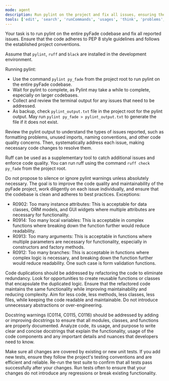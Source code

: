 ```yaml
---
mode: agent
description: Run pylint on the project and fix all issues, ensuring the code adheres to PEP 8 and project conventions.
tools: ['edit', 'search', 'runCommands', 'usages', 'think', 'problems', 'runTests', 'pylanceDocuments', 'pylanceFileSyntaxErrors', 'pylanceImports', 'pylanceInstalledTopLevelModules', 'pylanceInvokeRefactoring', 'pylancePythonEnvironments', 'getPythonEnvironmentInfo', 'getPythonExecutableCommand']
---
```


Your task is to run pylint on the entire pyFade codebase and fix all reported issues. Ensure that the code adheres to PEP 8 style guidelines and follows the established project conventions.

Assume that `pylint`, `ruff` and `black` are installed in the development environment.

Running pylint: 
 - Use the command `pylint py_fade` from the project root to run pylint on the entire pyFade codebase.
 - Wait for pylint to complete, as Pylint may take a while to complete, especially on larger codebases.
 - Collect and review the terminal output for any issues that need to be addressed.
 - As backup, check `pylint_output.txt` file in the project root for the pylint output. May run `pylint py_fade > pylint_output.txt` to generate the file if it does not exist.
 
Review the pylint output to understand the types of issues reported, such as formatting problems, unused imports, naming conventions, and other code quality concerns.
Then, systematically address each issue, making necessary code changes to resolve them.

Ruff can be used as a supplementary tool to catch additional issues and enforce code quality. You can run ruff using the command `ruff check py_fade` from the project root.

Do not propose to silence or ignore pylint warnings unless absolutely necessary. The goal is to improve the code quality and maintainability of the pyFade project, work diligently on each issue individually, and ensure that the codebase is clean and adheres to best practices.
Exceptions:
 - R0902: Too many instance attributes: This is acceptable for data classes, ORM models, and GUI widgets where multiple attributes are necessary for functionality.
 - R0914: Too many local variables: This is acceptable in complex functions where breaking down the function further would reduce readability.
 - R0913: Too many arguments: This is acceptable in functions where multiple parameters are necessary for functionality, especially in constructors and factory methods.
 - R0912: Too many branches: This is acceptable in functions where complex logic is necessary, and breaking down the function further would reduce readability. One such case is form validation functions.

Code duplications should be addressed by refactoring the code to eliminate redundancy. Look for opportunities to create reusable functions or classes that encapsulate the duplicated logic. Ensure that the refactored code maintains the same functionality while improving maintainability and reducing complexity. Aim for less code, less methods, less classes, less files, while keeping the code readable and maintainable. Do not introduce unnecessary abstractions or over-engineering.

Docstring warnings (C0114, C0115, C0116) should be addressed by adding or improving docstrings to ensure that all modules, classes, and functions are properly documented. Analyze code, its usage, and purpose to write clear and concise docstrings that explain the functionality, usage of the code components and any important details and nuances that developers need to know.

Make sure all changes are covered by existing or new unit tests. If you add new tests, ensure they follow the project's testing conventions and are efficient and reliable. Re-run the test suite to confirm that all tests pass successfully after your changes.
Run tests often to ensure that your changes do not introduce any regressions or break existing functionality.